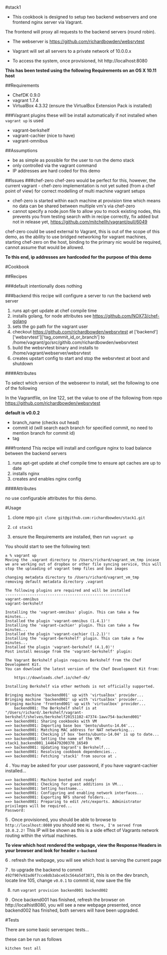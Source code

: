#stack1

* This cookbook is designed to setup two backend webservers and one frontend nginx server via Vagrant.

The frontend will proxy all requests to the backend servers (round robin).

* The webserver is https://github.com/richardbowden/websrvtest

* Vagrant will set all servers to a private network of 10.0.0.x

* To access the system, once provisioned, hit http://localhost:8080



**This has been tested using the following Requirements on an OS X 10.11 host**

##Requirements
* ChefDK 0.9.0
* vagrant 1.7.4
* VirtualBox 4.3.32 (ensure the VirtualBox Extension Pack is installed)

###Vagrant plugins
these will be install automatically if not installed when `vagrant up` is used

* vagrant-berkshelf
* vagrant-cachier (nice to have)
* vagrant-omnibus


##Assumptions

* be as simple as possible for the user to run the demo stack
* only controlled via the vagrant command
* IP addresses are hard coded for this demo


##Issues
###chef-zero
chef-zero would be perfect for this, however, the current vagrant - chef-zero implementation is not yet suited (from a chef point of view) for correct modelling of multi machine vagrant setups

* chef-zero is started within each machine at provision time which means no data can be shared between multiple vm's via chef-zero
* cannot specify a node.json file to allow you to mock existing nodes, this prevents you from testing search with in recipe correctly, fix added but not in release yet, https://github.com/mitchellh/vagrant/pull/6049

chef-zero could be used external to Vagrant, this is out of the scope of this demo, as the ability to use bridged networking for vagrant machines, starting chef-zero on the host, binding to the primary nic would be required, cannot assume that would be allowed.


**To this end, ip addresses are hardcoded for the purpose of this demo**


#Cookbook

##Recipes

###default
intentionally does nothing

###backend
this recipe will configure a server to run the backend web server

1. runs apt-get update at chef compile time
1. installs golang, for node attributes see https://github.com/NOX73/chef-golang
  1. sets the go path for the vagrant user
1. checkout https://github.com/richardbowden/websrvtest at ['backend']['websrvtest']['tag_commit_id_or_branch'] to /home/vagrant/go/src/githib.com/richardbowden/websrvtest
1. build the websrvtest binary and installs to /home/vagrant/webserver/websrvtest
1. creates upstart config to start and stop the websrvtest at boot and shutdown

####Attributes

To select which version of the webserevr to install, set the following to one of the following

In the Vagrantfile, on line 122, set the value to one of the following from repo https://github.com/richardbowden/websrvtest

**default is v0.0.2**

* branch_name (checks out head)
* commit id (will search each branch for specified commit, no need to mention branch for commit id)
* tag


###frontend
This recipe will install and configure nginx to load balance between the backend servers

1. runs apt-get update at chef compile time to ensure apt caches are up to date
1. installs nginx
1. creates and enables nginx config

####Attributes

no use configurable attributes for this demo.

#Usage

1. clone repo `git clone git@github.com:richardbowden/stack1.git`

2. `cd stack1`

3. ensure the Requirements are installed, then run `vagrant up`

You should start to see the following text:

```
± % vagrant up                                                                                                                                                                                         
Moving the .vagrant directory to /Users/richard/vagrant_vm_tmp incase we are working out of dropbox or other file syncing service, this will stop the uploading of vagrant temp files and box images

changing metadata directory to /Users/richard/vagrant_vm_tmp
removing default metadata directory .vagrant

The following plugins are required and will be installed
-------------------------------------------------------
vagrant-omnibus
vagrant-berkshelf

Installing the 'vagrant-omnibus' plugin. This can take a few minutes...
Installed the plugin 'vagrant-omnibus (1.4.1)'!
Installing the 'vagrant-cachier' plugin. This can take a few minutes...
Installed the plugin 'vagrant-cachier (1.2.1)'!
Installing the 'vagrant-berkshelf' plugin. This can take a few minutes...
Installed the plugin 'vagrant-berkshelf (4.1.0)'!
Post install message from the 'vagrant-berkshelf' plugin:

The Vagrant Berkshelf plugin requires Berkshelf from the Chef Development Kit.
You can download the latest version of the Chef Development Kit from:

    https://downloads.chef.io/chef-dk/

Installing Berkshelf via other methods is not officially supported.

Bringing machine 'backend001' up with 'virtualbox' provider...
Bringing machine 'backend002' up with 'virtualbox' provider...
Bringing machine 'frontend001' up with 'virtualbox' provider...
    backend001: The Berkshelf shelf is at "/Users/richard/.berkshelf/vagrant-berkshelf/shelves/berkshelf20151102-47374-1awv754-backend001"
==> backend001: Sharing cookbooks with VM
==> backend001: Importing base box 'bento/ubuntu-14.04'...
==> backend001: Matching MAC address for NAT networking...
==> backend001: Checking if box 'bento/ubuntu-14.04' is up to date...
==> backend001: Setting the name of the VM: stack1_backend001_1446479200370_16549
==> backend001: Updating Vagrant's Berkshelf...
==> backend001: Resolving cookbook dependencies...
==> backend001: Fetching 'stack1' from source at .
```

4 . You may be asked for your user password, if you have vagrant-cachier installed...
```
==> backend001: Machine booted and ready!
==> backend001: Checking for guest additions in VM...
==> backend001: Setting hostname...
==> backend001: Configuring and enabling network interfaces...
==> backend001: Exporting NFS shared folders...
==> backend001: Preparing to edit /etc/exports. Administrator privileges will be required...
Password:
```  

5 . Once provisioned, you should be able to browse to `http://localhost:8080` you should see `Hi there, I'm served from 10.0.2.2!` This IP will be shown as this is a side effect of Vagrants network routing within the virtual machines.

**To view which host rendered the webpage, view the Response Headers in your browser and look for header `x-backend`**

6 . refresh the webpage, you will see which host is serving the current page

7 . to upgrade the backend to commit `492f907e92ad6f7cce8db3abce63c564a5df3871`, this is on the dev branch, locate line 105, change `v0.0.1` to commit id, now save the file

8. run `vagrant provision backend001 backend002`

9 . Once backend001 has finished, refresh the browser on http://localhist8080, you will see a new webpage presented, once backend002 has finished, both servers will have been upgraded.

#Tests

There are some basic serverspec tests...

these can be run as follows

`kitchen test all`
